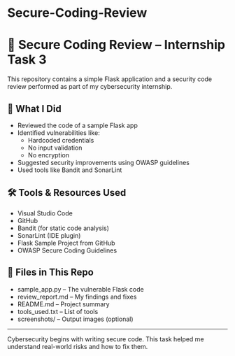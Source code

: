 # Secure-Coding-Review
# 🔐 Secure Coding Review – Internship Task 3

This repository contains a simple Flask application and a security code review performed as part of my cybersecurity internship.

## 📌 What I Did
- Reviewed the code of a sample Flask app
- Identified vulnerabilities like:
  - Hardcoded credentials
  - No input validation
  - No encryption
- Suggested security improvements using OWASP guidelines
- Used tools like Bandit and SonarLint

## 🛠 Tools & Resources Used
- Visual Studio Code
- GitHub
- Bandit (for static code analysis)
- SonarLint (IDE plugin)
- Flask Sample Project from GitHub
- OWASP Secure Coding Guidelines

## 📁 Files in This Repo
- sample_app.py – The vulnerable Flask code
- review_report.md – My findings and fixes
- README.md – Project summary
- tools_used.txt – List of tools
- screenshots/ – Output images (optional)

---

Cybersecurity begins with writing secure code. This task helped me understand real-world risks and how to fix them.
